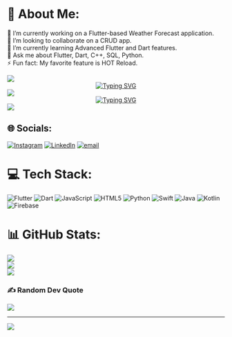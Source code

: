 # 💫 About Me:
🔭 I’m currently working on a Flutter-based Weather Forecast application.<br>
👯 I’m looking to collaborate on a CRUD app.<br>
🌱 I’m currently learning Advanced Flutter and Dart features.<br>
💬 Ask me about Flutter, Dart, C++, SQL, Python.<br>
⚡ Fun fact: My favorite feature is HOT Reload.

<img src="https://media.giphy.com/media/v1.Y2lkPTc5MGI3NjExZjBpemxwbzBsbng1ZW94OGl5bTVkN2NmdzcxaW5hNnBxZTE5OXBoYSZlcD12MV9naWZzX3NlYXJjaCZjdD1n/RbDKaczqWovIugyJmW/giphy.gif"/>

<div align="center">
  <a href="https://git.io/typing-svg">
    <img src="https://readme-typing-svg.demolab.com?font=Roboto+Condensed&size=26&duration=3000&pause=1000&center=true&width=435&lines=%F0%9F%99%8B%E2%80%8D%E2%99%82%EF%B8%8F+Hey%2C+I+am+Praglbh!" alt="Typing SVG" />
  </a>
</div>

<img src="https://user-images.githubusercontent.com/73097560/115834477-dbab4500-a447-11eb-908a-139a6edaec5c.gif"/>

<!-- Tech carousel -->
<div align="center">
  <a href="https://git.io/typing-svg">
    <img src="https://readme-typing-svg.demolab.com?font=Roboto+Condensed&center=true&size=26&duration=2000&pause=1000&width=435&lines=Full-Stack+Developer;MERN+Stack+%7C+Next.js+%7C+Fast+API;AI%2FML+Enthusiast;Always+expanding+my+tech-stack" alt="Typing SVG" />
  </a>
</div>

<img src="https://user-images.githubusercontent.com/73097560/115834477-dbab4500-a447-11eb-908a-139a6edaec5c.gif"/>

## 🌐 Socials:
[![Instagram](https://img.shields.io/badge/Instagram-%23E4405F.svg?logo=Instagram&logoColor=white)](https://instagram.com/withshady_) 
[![LinkedIn](https://img.shields.io/badge/LinkedIn-%230077B5.svg?logo=linkedin&logoColor=white)](https://www.linkedin.com/in/praglbh/)
[![email](https://img.shields.io/badge/Email-D14836?logo=gmail&logoColor=white)](mailto:praglbh.singh@adypu.edu.in)

# 💻 Tech Stack:
![Flutter](https://img.shields.io/badge/Flutter-%2302569B.svg?style=flat&logo=Flutter&logoColor=white) 
![Dart](https://img.shields.io/badge/dart-%230175C2.svg?style=flat&logo=dart&logoColor=white) 
![JavaScript](https://img.shields.io/badge/javascript-%23323330.svg?style=flat&logo=javascript&logoColor=%23F7DF1E) 
![HTML5](https://img.shields.io/badge/html5-%23E34F26.svg?style=flat&logo=html5&logoColor=white) 
![Python](https://img.shields.io/badge/python-3670A0?style=flat&logo=python&logoColor=ffdd54) 
![Swift](https://img.shields.io/badge/swift-F54A2A?style=flat&logo=swift&logoColor=white) 
![Java](https://img.shields.io/badge/java-%23ED8B00.svg?style=flat&logo=openjdk&logoColor=white) 
![Kotlin](https://img.shields.io/badge/kotlin-%237F52FF.svg?style=flat&logo=kotlin&logoColor=white) 
![Firebase](https://img.shields.io/badge/firebase-a08021?style=flat&logo=firebase&logoColor=ffcd34)

# 📊 GitHub Stats:
![](https://github-readme-stats.vercel.app/api?username=praglbh&theme=dark&hide_border=false&include_all_commits=false&count_private=false)<br/>
![](https://github-readme-streak-stats.herokuapp.com/?user=praglbh&theme=dark&hide_border=false)<br/>
![](https://github-readme-stats.vercel.app/api/top-langs/?username=praglbh&theme=dark&hide_border=false&include_all_commits=false&count_private=false&layout=compact)

### ✍️ Random Dev Quote
![](https://quotes-github-readme.vercel.app/api?type=horizontal&theme=radical)

---

[![](https://visitcount.itsvg.in/api?id=praglbh&icon=0&color=0)](https://visitcount.itsvg.in)

<!-- Proudly created with GPRM ( https://gprm.itsvg.in ) -->
